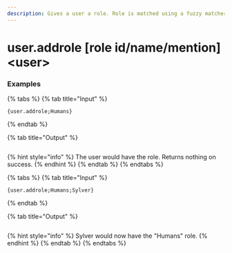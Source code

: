 ```yaml
---
description: Gives a user a role. Role is matched using a fuzzy matcher.
---
```


# user.addrole [role id/name/mention] &lt;user>

### Examples

{% tabs %}
{% tab title="Input" %}

```text
{user.addrole;Humans}
```

{% endtab %}

{% tab title="Output" %}

```text

```

{% hint style="info" %}
The user would have the role. Returns nothing on success.
{% endhint %}
{% endtab %}
{% endtabs %}

{% tabs %}
{% tab title="Input" %}

```text
{user.addrole;Humans;Sylver}
```

{% endtab %}

{% tab title="Output" %}

```text

```

{% hint style="info" %}
Sylver would now have the "Humans" role.
{% endhint %}
{% endtab %}
{% endtabs %}

